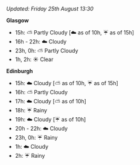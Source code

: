*Updated: Friday 25th August 13:30*

**Glasgow**

* 15h: :partly_sunny: Partly Cloudy [:cloud: as of 10h, :umbrella: as of 15h]
* 16h - 22h: :cloud: Cloudy
* 23h, 0h: :partly_sunny: Partly Cloudy
* 1h, 2h: :sunny: Clear

**Edinburgh**

* 15h: :cloud: Cloudy [:partly_sunny: as of 10h, :umbrella: as of 15h]
* 16h: :partly_sunny: Partly Cloudy
* 17h: :cloud: Cloudy [:partly_sunny: as of 10h]
* 18h: :umbrella: Rainy
* 19h: :cloud: Cloudy [:umbrella: as of 10h]
* 20h - 22h: :cloud: Cloudy
* 23h, 0h: :umbrella: Rainy
* 1h: :cloud: Cloudy
* 2h: :umbrella: Rainy
